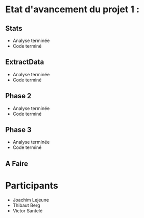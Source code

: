 # Etat d'avancement du projet 1 :
## Stats
 - Analyse terminée
 - Code terminé
## ExtractData
 - Analyse terminée
 - Code terminé

## Phase 2
  - Analyse terminée
  - Code terminé

## Phase 3
  - Analyse terminée
  - Code terminé

## A Faire
  
# Participants
 - Joachim Lejeune
 - Thibaut Berg
 - Victor Santelé
